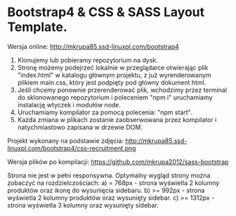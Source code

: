 # Bootstrap4 & CSS & SASS Layout Template.

Wersja online: http://mkrupa85.ssd-linuxpl.com/bootstrap4

1. Klonujemy lub pobieramy repozytorium na dysk.
2. Stronę możemy podejrzeć lokalnie w przeglądarce otwierając plik "index.html" w katalogu głównym projektu, z już wyrenderowanym plikiem main.css, który jest podpięty pod główny dokument html.
3. Jeśli chcemy ponownie przerenderować plik, wchodzimy przez terminal do sklonowanego repozytorium i poleceniem "npm i" uruchamiamy instalację wtyczek i modułów node.
4. Uruchamiamy kompilator za pomocą polecenia: "npm start".
7. Każda zmiana w plikach zostanie zaobserwowana przez kompilator i natychmiastowo zapisana w drzewie DOM.

Projekt wykonany na podstawie zdjęcia:
http://mkrupa85.ssd-linuxpl.com/bootstrap4/css-recruitment.png

Wersja plików po kompilacji: 
https://github.com/mkrupa2012/sass-bootstrap


Strona nie jest w pełni responsywna. Optymalny wygląd strony można zobaczyć na rozdzielczościach:
a) = 768px - strona wyświetla 2 kolumny produktów oraz ikonę do wysunięcia sidebaru.
b) >= 992px - strona wyświetla 2 kolumny produktów oraz wysunięty sidebar.
c) >= 1312px - strona wyświetla 3 kolumny oraz wysunięty sidebar.
